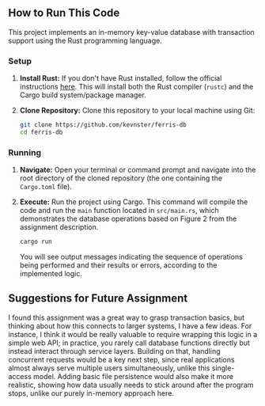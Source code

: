 ## How to Run This Code

This project implements an in-memory key-value database with transaction support using the Rust programming language.

### Setup

1.  **Install Rust:** If you don't have Rust installed, follow the official instructions [here](https://www.rust-lang.org/tools/install). This will install both the Rust compiler (`rustc`) and the Cargo build system/package manager.
2.  **Clone Repository:** Clone this repository to your local machine using Git:  

    ```bash
    git clone https://github.com/kevnster/ferris-db
    cd ferris-db
    ```

### Running

1.  **Navigate:** Open your terminal or command prompt and navigate into the root directory of the cloned repository (the one containing the `Cargo.toml` file).
2.  **Execute:** Run the project using Cargo. This command will compile the code and run the `main` function located in `src/main.rs`, which demonstrates the database operations based on Figure 2 from the assignment description.

    ```bash
    cargo run
    ```
    You will see output messages indicating the sequence of operations being performed and their results or errors, according to the implemented logic.

## Suggestions for Future Assignment 

I found this assignment was a great way to grasp transaction basics, but thinking about how this connects to larger systems, I have a few ideas. For instance, I think it would be really valuable to require wrapping this logic in a simple web API; in practice, you rarely call database functions directly but instead interact through service layers. Building on that, handling concurrent requests would be a key next step, since real applications almost always serve multiple users simultaneously, unlike this single-access model. Adding basic file persistence would also make it more realistic, showing how data usually needs to stick around after the program stops, unlike our purely in-memory approach here.
